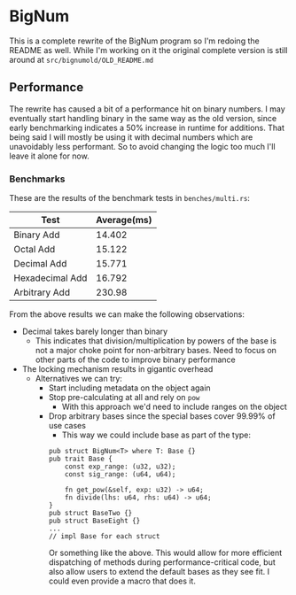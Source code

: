 # BigNum
This is a complete rewrite of the BigNum program so I'm redoing the README as well. While
I'm working on it the original complete version is still around at
`src/bignumold/OLD_README.md`

## Performance
The rewrite has caused a bit of a performance hit on binary numbers. I may eventually
start handling binary in the same way as the old version, since early benchmarking
indicates a 50% increase in runtime for additions. That being said I will mostly be using
it with decimal numbers which are unavoidably less performant. So to avoid changing the
logic too much I'll leave it alone for now. 

### Benchmarks
These are the results of the benchmark tests in `benches/multi.rs`:

| Test            | Average(ms) |
|-----------------|-------------|
| Binary Add      | 14.402      | 
| Octal Add       | 15.122      |
| Decimal Add     | 15.771      |
| Hexadecimal Add | 16.792      |
| Arbitrary Add   | 230.98      |

From the above results we can make the following observations:
- Decimal takes barely longer than binary
    - This indicates that division/multiplication by powers of the base is not a major
    choke point for non-arbitrary bases. Need to focus on other parts of the code to
    improve binary performance
- The locking mechanism results in gigantic overhead
    - Alternatives we can try:
        - Start including metadata on the object again
        - Stop pre-calculating at all and rely on `pow`
            - With this approach we'd need to include ranges on the object
        - Drop arbitrary bases since the special bases cover 99.99% of use cases
            - This way we could include base as part of the type:
            ```
            pub struct BigNum<T> where T: Base {}
            pub trait Base {
                const exp_range: (u32, u32);
                const sig_range: (u64, u64);

                fn get_pow(&self, exp: u32) -> u64;
                fn divide(lhs: u64, rhs: u64) -> u64;
            }
            pub struct BaseTwo {}
            pub struct BaseEight {}
            ...
            // impl Base for each struct
            ```
            Or something like the above. This would allow for more efficient dispatching 
            of methods during performance-critical code, but also allow users to extend
            the default bases as they see fit. I could even provide a macro that does it.
